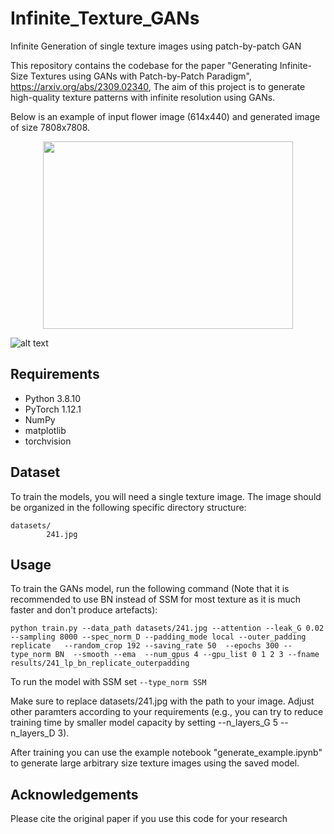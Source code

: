 # Infinite_Texture_GANs
Infinite Generation of single texture images using patch-by-patch GAN

This repository contains the codebase for the paper "Generating Infinite-Size Textures using GANs with Patch-by-Patch Paradigm", https://arxiv.org/abs/2309.02340,
The aim of this project is to generate high-quality texture patterns with infinite resolution using GANs.

Below is an example of input flower image (614x440) and generated image of size 7808x7808.

<p align="center">
  <img width="400" height="300" src="https://github.com/ai4netzero/Infinite_Texture_GANs/blob/main/examples/241.jpg">
</p>

![alt text](https://github.com/ai4netzero/Infinite_Texture_GANs/blob/main/examples/241_61x61.jpeg)



## Requirements

* Python 3.8.10
* PyTorch 1.12.1
* NumPy
* matplotlib
* torchvision

## Dataset

To train the models, you will need a single texture image. The image should be organized in the following specific directory structure:

```
datasets/
        241.jpg
```

## Usage
To train the GANs model, run the following command 
(Note that it is recommended to use BN instead of SSM for most texture as it is much faster and don't produce artefacts):

```
python train.py --data_path datasets/241.jpg --attention --leak_G 0.02 --sampling 8000 --spec_norm_D --padding_mode local --outer_padding replicate   --random_crop 192 --saving_rate 50  --epochs 300 --type_norm BN  --smooth --ema  --num_gpus 4 --gpu_list 0 1 2 3 --fname results/241_lp_bn_replicate_outerpadding
```

To run the model with SSM set  ``` --type_norm SSM ```

Make sure to replace datasets/241.jpg with the path to your image. Adjust other paramters according to your requirements (e.g., you can try to reduce training time by smaller model capacity by setting --n_layers_G 5 --n_layers_D 3).

After training you can use the example notebook "generate_example.ipynb" to generate large arbitrary size texture images using the saved model. 

## Acknowledgements
Please cite the original paper if you use this code for your research






